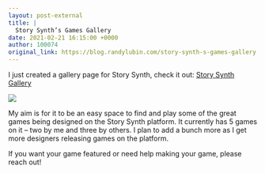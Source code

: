 ```yaml
---
layout: post-external
title: |
  Story Synth’s Games Gallery
date: 2021-02-21 16:15:00 +0000
author: 100074
original_link: https://blog.randylubin.com/story-synth-s-games-gallery
---
```


I just created a gallery page for Story Synth, check it out: [Story Synth Gallery](https://storysynth.org/Gallery/)

![](https://blog.randylubin.com/images/screen-shot-2021-02-21-at-4-19-39-pm.png)

My aim is for it to be an easy space to find and play some of the great games being designed on the Story Synth platform. It currently has 5 games on it – two by me and three by others. I plan to add a bunch more as I get more designers releasing games on the platform.

If you want your game featured or need help making your game, please reach out!
